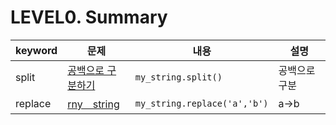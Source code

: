 # LEVEL0. Summary
|keyword|문제|내용|설명|
|---|---|---|---|
|split|[공백으로 구분하기](181869. 공백으로 구분하기 1)|<code>my_string.split()</code>|공백으로 구분|
|replace|[rny＿string](프로그래머스/0/181863. rny＿string)|<code>my_string.replace('a','b')</code>|a->b|
